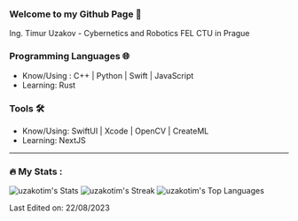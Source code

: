 ### Welcome to my Github Page 👋

Ing. Timur Uzakov - Cybernetics and Robotics FEL CTU in Prague

### Programming Languages 🌐

- Know/Using : C++ | Python | Swift | JavaScript 
- Learning: Rust

### Tools 🛠️

- Know/Using: SwiftUI | Xcode | OpenCV | CreateML
- Learning: NextJS
  
---

### :fire: My Stats :

![uzakotim's Stats](https://github-readme-stats.vercel.app/api?username=uzakotim&theme=default&show_icons=true&hide_border=true&count_private=false)
![uzakotim's Streak](https://github-readme-streak-stats.herokuapp.com/?user=uzakotim&theme=default&hide_border=true)
![uzakotim's Top Languages](https://github-readme-stats.vercel.app/api/top-langs/?username=uzakotim&theme=default&show_icons=true&hide_border=true&layout=compact)

Last Edited on: 22/08/2023
<!---
uzakotim/uzakotim is a ✨ special ✨ repository because its `README.md` (this file) appears on your GitHub profile.
You can click the Preview link to take a look at your changes.
--->
